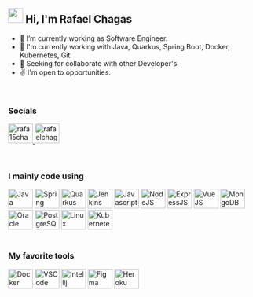 ## <img src="https://media.giphy.com/media/hvRJCLFzcasrR4ia7z/giphy.gif" width="30px">  Hi, I'm Rafael Chagas

- 🔭 I’m currently working as Software Engineer.
- 🌱 I'm currently working with Java, Quarkus, Spring Boot, Docker, Kubernetes, Git.
- 🎯 Seeking for collaborate with other Developer's
- ✌️ I'm open to opportunities.

<br />

### Socials
  
<div>

  <a href="https://www.linkedin.com/in/rafa15chagas/" 
    target="_blank">
      <img src="https://cdn.jsdelivr.net/gh/devicons/devicon/icons/linkedin/linkedin-original.svg"
        alt="rafa15chagas" 
        height="40" 
        width="50"  
      />
  </a>
  <a href="https://twitter.com/rafaelchagasb" 
    target="_blank">
      <img src="https://cdn.jsdelivr.net/gh/devicons/devicon/icons/twitter/twitter-original.svg" 
        alt="rafaelchagasb" 
        height="40" 
        width="50" 
      />
  </a>
</div>

<br />

### I mainly code using

<div>
  <img src="https://cdn.jsdelivr.net/gh/devicons/devicon/icons/java/java-original-wordmark.svg" 
    height="40" 
    width="50" 
    alt="Java"
  />
  <img src="https://cdn.jsdelivr.net/gh/devicons/devicon/icons/spring/spring-original-wordmark.svg" 
    height="40" 
    width="50" 
    alt="Spring"
  />
  <img src="https://raw.githubusercontent.com/get-icon/geticon/master/icons/quarkus-icon.svg"
    height="40" 
    width="50" 
    alt="Quarkus"
  />
  <img src="https://cdn.jsdelivr.net/gh/devicons/devicon/icons/jenkins/jenkins-original.svg" 
    height="40" 
    width="50" 
    alt="Jenkins"
  />
  <img src="https://cdn.jsdelivr.net/gh/devicons/devicon/icons/javascript/javascript-original.svg" 
    height="40" 
    width="50"  
    alt="Javascript"
  />
  <img src="https://cdn.jsdelivr.net/gh/devicons/devicon/icons/nodejs/nodejs-plain-wordmark.svg"
    height="40" 
    width="50"  
    alt="NodeJS"
  />
  <img src="https://cdn.jsdelivr.net/gh/devicons/devicon/icons/express/express-original-wordmark.svg" 
    height="40" 
    width="50"  
    alt="ExpressJS"
  />
  <img src="https://cdn.jsdelivr.net/gh/devicons/devicon/icons/vuejs/vuejs-original-wordmark.svg" 
    height="40" 
    width="50"  
    alt="VueJS"
  />
  <img src="https://cdn.jsdelivr.net/gh/devicons/devicon/icons/mongodb/mongodb-plain-wordmark.svg" 
    height="40" 
    width="50"  
    alt="MongoDB"
  />
  <img src="https://cdn.jsdelivr.net/gh/devicons/devicon/icons/oracle/oracle-original.svg" 
    height="40" 
    width="50"  
    alt="Oracle"
  />
  <img src="https://cdn.jsdelivr.net/gh/devicons/devicon/icons/postgresql/postgresql-original-wordmark.svg" 
    height="40" 
    width="50"  
    alt="PostgreSQL"
  />
  <img src="https://cdn.jsdelivr.net/gh/devicons/devicon/icons/linux/linux-original.svg" 
    height="40" 
    width="50" 
    alt="Linux"
  />
  <img src="https://cdn.jsdelivr.net/gh/devicons/devicon/icons/kubernetes/kubernetes-plain-wordmark.svg" 
    height="40" 
    width="50" 
    alt="Kubernetes"
  />
</div>

<br />

### My favorite tools

<div>
  <img src="https://cdn.jsdelivr.net/gh/devicons/devicon/icons/docker/docker-original-wordmark.svg" 
    height="40" 
    width="50"  
    alt="Docker"
  />
  <img src="https://cdn.jsdelivr.net/gh/devicons/devicon/icons/vscode/vscode-original-wordmark.svg" 
    height="40" 
    width="50"  
    alt="VSCode"
  />
  <img src="https://cdn.jsdelivr.net/gh/devicons/devicon/icons/intellij/intellij-original.svg" 
    height="40" 
    width="50"  
    alt="Intellij"
  />
  <img src="https://cdn.jsdelivr.net/gh/devicons/devicon/icons/figma/figma-original.svg" 
    height="40" 
    width="50" 
    alt="Figma"
  />
  <img src="https://cdn.jsdelivr.net/gh/devicons/devicon/icons/heroku/heroku-original.svg" 
    height="40" 
    width="50" 
    alt="Heroku"
  />
</div>
